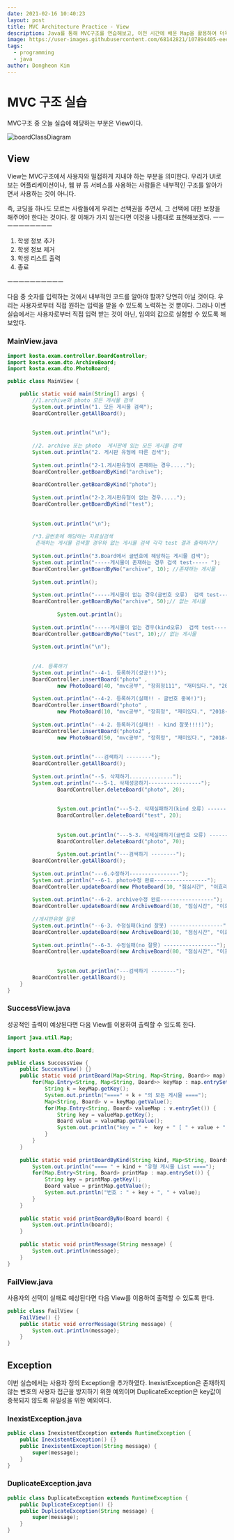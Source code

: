 ```yaml
---
date: 2021-02-16 10:40:23
layout: post
title: MVC Architecture Practice - View
description: Java를 통해 MVC구조를 연습해보고, 이전 시간에 배운 Map을 활용하여 더욱 풍부한 문법을 연습해본다.
image: https://user-images.githubusercontent.com/68142821/107894405-eee6f380-6f72-11eb-9e60-8935d929de70.png
tags:
  - programming
  - java
author: Dongheon Kim
---
```


<!--page-->
# MVC 구조 실습

MVC구조 중 오늘 실습에 해당하는 부분은 View이다.

![boardClassDiagram](https://user-images.githubusercontent.com/68142821/108051836-b2a8b580-708e-11eb-95f1-c753abeff4ee.png)

## View

View는 MVC구조에서 사용자와 밀접하게 지내야 하는 부분을 의미한다.
우리가 UI로 보는 어플리케이션이나, 웹 뷰 등 서비스를 사용하는 사람들은 내부적인 구조를 알아가면서 사용하는 것이 아니다.

즉, 코딩을 하나도 모르는 사람들에게 우리는 선택권을 주면서, 그 선택에 대한 보장을 해주어야 한다는 것이다. 잘 이해가 가지 않는다면 이것을 나름대로 표현해보겠다.
ㅡㅡㅡㅡㅡㅡㅡㅡㅡㅡ
1. 학생 정보 추가
2. 학생 정보 제거
3. 학생 리스트 출력
4. 종료

ㅡㅡㅡㅡㅡㅡㅡㅡㅡㅡ

다음 중 숫자를 입력하는 것에서 내부적인 코드를 알아야 할까?
당연히 아닐 것이다. 우리는 사용자로부터 직접 원하는 입력을 받을 수 있도록 노력하는 것 뿐이다.
그러나 이번 실습에서는 사용자로부터 직접 입력 받는 것이 아닌, 임의의 값으로 실험할 수 있도록 해보았다.

### MainView.java
```java
import kosta.exam.controller.BoardController;
import kosta.exam.dto.ArchiveBoard;
import kosta.exam.dto.PhotoBoard;

public class MainView {

	public static void main(String[] args) {
		//1.archive와 photo 모든 게시물 검색
		System.out.println("1. 모든 게시물 검색");
		BoardController.getAllBoard();
		
		
		System.out.println("\n");
		
		//2. archive 또는 photo  게시판에 있는 모든 게시물 검색
		System.out.println("2. 게시판 유형에 따른 검색");  
		
		System.out.println("2-1.게시판유형이 존재하는 경우.....");
		BoardController.getBoardByKind("archive");
		
		BoardController.getBoardByKind("photo");
		
		System.out.println("2-2.게시판유형이 없는 경우.....");
		BoardController.getBoardByKind("test");
		
		
		System.out.println("\n");
		
		/*3.글번호에 해당하는 자료실검색
		 존재하는 게시물 검색할 경우와 없는 게시물 검색 각각 test 결과 출력하기*/
		 
		System.out.println("3.Board에서 글번호에 해당하는 게시물 검색");
		System.out.println("-----게시물이 존재하는 경우 검색 test----- ");
		BoardController.getBoardByNo("archive", 10); //존재하는 게시물
		
		System.out.println();
		
		System.out.println("-----게시물이 없는 경우(글번호 오류)  검색 test-----");
		BoardController.getBoardByNo("archive", 50);// 없는 게시물
		
                System.out.println();
		
		System.out.println("-----게시물이 없는 경우(kind오류)  검색 test-----");
		BoardController.getBoardByNo("test", 10);// 없는 게시물
		
		System.out.println("\n");
		
		
		//4. 등록하기
		System.out.println("--4-1. 등록하기(성공!!)");
		BoardController.insertBoard("photo" ,
				new PhotoBoard(40, "mvc공부", "장희정111", "재미있다.", "2018-08-18", "a.jpg"));
		
		System.out.println("--4-2. 등록하기(실패!! - 글번호 중복!)");
		BoardController.insertBoard("photo" ,
				new PhotoBoard(10, "mvc공부", "장희정", "재미있다.", "2018-08-18", "a.jpg"));
		
		System.out.println("--4-2. 등록하기(실패!! - kind 잘못!!!!)");
		BoardController.insertBoard("photo2" ,
				new PhotoBoard(50, "mvc공부", "장희정", "재미있다.", "2018-08-18", "a.jpg"));
		
		
		System.out.println("---검색하기 --------");
		BoardController.getAllBoard();
		
		System.out.println("--5. 삭제하기..............");
		System.out.println("---5-1. 삭제성공하기-----------------");
                BoardController.deleteBoard("photo", 20);
        
        
                System.out.println("---5-2. 삭제실패하기(kind 오류) -----------------");
                BoardController.deleteBoard("test", 20);
        
        
                System.out.println("---5-3. 삭제실패하기(글번호 오류) -----------------");
                BoardController.deleteBoard("photo", 70);
        
                System.out.println("---검색하기 --------");
		BoardController.getAllBoard();
		
		System.out.println("---6.수정하기----------------");
		System.out.println("--6-1. photo수정 완료-----------------");
		BoardController.updateBoard(new PhotoBoard(10, "점심시간", "이효리", "뭐 먹지??", null, "test.gif") , "photo");
		
		System.out.println("--6-2. archive수정 완료-----------------");
		BoardController.updateBoard(new ArchiveBoard(10, "점심시간", "이효리", "뭐 먹지??", null, "a.xls",300) , "archive");
		
		//게시판유형 잘못
		System.out.println("--6-3. 수정실패(kind 잘못) -----------------");
		BoardController.updateBoard(new ArchiveBoard(10, "점심시간", "이효리", "뭐 먹지??", null, "a.xls",300) , "test");
	
		System.out.println("--6-3. 수정실패(no 잘못) -----------------");
		BoardController.updateBoard(new ArchiveBoard(80, "점심시간", "이효리", "뭐 먹지??", null, "a.xls",300) , "archive");
	
		 
                System.out.println("---검색하기 --------");
		BoardController.getAllBoard();
	}
}
```

### SuccessView.java
성공적인 출력이 예상된다면 다음 View를 이용하여 출력할 수 있도록 한다.
```java
import java.util.Map;

import kosta.exam.dto.Board;

public class SuccessView {
	public SuccessView() {}
	public static void printBoard(Map<String, Map<String, Board>> map) {
		for(Map.Entry<String, Map<String, Board>> keyMap : map.entrySet()) {
			String k = keyMap.getKey();
			System.out.println("====" + k + "의 모든 게시물 ====");
			Map<String, Board> v = keyMap.getValue();
			for(Map.Entry<String, Board> valueMap : v.entrySet()) {
				String key = valueMap.getKey();
				Board value = valueMap.getValue();
				System.out.println("key = " +  key + " [ " + value + " ] ");
			}
		}
	}
	
	public static void printBoardByKind(String kind, Map<String, Board> map) {
		System.out.println("==== " + kind + "유형 게시물 List ====");
		for(Map.Entry<String, Board> printMap : map.entrySet()) {
			String key = printMap.getKey();
			Board value = printMap.getValue();
			System.out.println("번호 : " + key + ", " + value);
		}
	}
	
	public static void printBoardByNo(Board board) {
		System.out.println(board);
	}
	
	public static void printMessage(String message) {
		System.out.println(message);
	}
}
```

### FailView.java
사용자의 선택이 실패로 예상된다면 다음 View를 이용하여 출력할 수 있도록 한다.
```java
public class FailView {
	FailView() {}
	public static void errorMessage(String message) {
		System.out.println(message);
	}
}
```

## Exception
이번 실습에서는 사용자 정의 Exception을 추가하였다.
InexistException은 존재하지 않는 번호의 사용자 접근을 방지하기 위한 예외이며
DuplicateException은 key값이 중복되지 않도록 유일성을 위한 예외이다.

### InexistException.java
```java
public class InexistentException extends RuntimeException {
	public InexistentException() {}
	public InexistentException(String message) {
		super(message);
	}
}
```

### DuplicateException.java
```java
public class DuplicateException extends RuntimeException {
	public DuplicateException() {}
	public DuplicateException(String message) {
		super(message);
	}
}
```